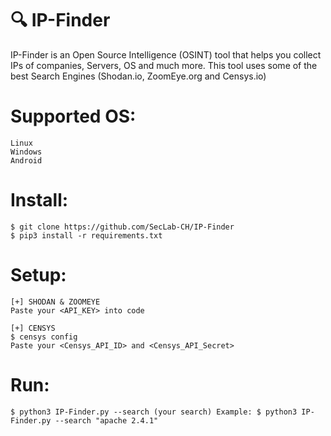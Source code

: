 # :mag: IP-Finder
IP-Finder is an Open Source Intelligence (OSINT) tool that helps you collect IPs of companies, Servers, OS and much more. 
This tool uses some of the best Search Engines (Shodan.io, ZoomEye.org and Censys.io)

# Supported OS:
```
Linux
Windows
Android
```

# Install:
```
$ git clone https://github.com/SecLab-CH/IP-Finder
$ pip3 install -r requirements.txt
```

# Setup:
```
[+] SHODAN & ZOOMEYE
Paste your <API_KEY> into code

[+] CENSYS
$ censys config
Paste your <Censys_API_ID> and <Censys_API_Secret>
```

# Run:
```
$ python3 IP-Finder.py --search (your search) Example: $ python3 IP-Finder.py --search "apache 2.4.1"
